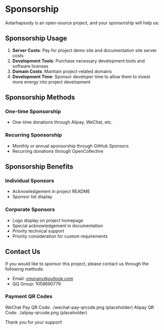 # Sponsorship

Aolarhapsody is an open-source project, and your sponsorship will help us:

## Sponsorship Usage

1. **Server Costs**: Pay for project demo site and documentation site server costs
2. **Development Tools**: Purchase necessary development tools and software licenses
3. **Domain Costs**: Maintain project-related domains
4. **Development Time**: Sponsor developer time to allow them to invest more energy into project development

## Sponsorship Methods

### One-time Sponsorship

- One-time donations through Alipay, WeChat, etc.

### Recurring Sponsorship

- Monthly or annual sponsorship through GitHub Sponsors
- Recurring donations through OpenCollective

## Sponsorship Benefits

### Individual Sponsors

- Acknowledgement in project README
- Sponsor list display

### Corporate Sponsors

- Logo display on project homepage
- Special acknowledgement in documentation
- Priority technical support
- Priority consideration for custom requirements

## Contact Us

If you would like to sponsor this project, please contact us through the following methods:

- Email: [vmoranv@outlook.com](mailto:vmoranv@outlook.com)
- QQ Group: 1058690779

### Payment QR Codes

WeChat Pay QR Code: ./wechat-pay-qrcode.png (placeholder)
Alipay QR Code: ./alipay-qrcode.png (placeholder)

Thank you for your support!
